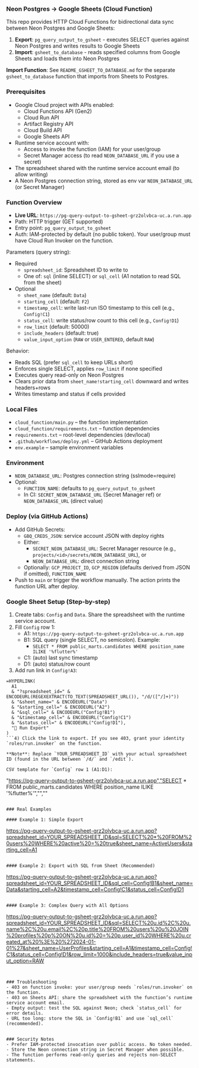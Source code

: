 ### Neon Postgres → Google Sheets (Cloud Function)

This repo provides HTTP Cloud Functions for bidirectional data sync between Neon Postgres and Google Sheets:

1. **Export**: `pg_query_output_to_gsheet` - executes SELECT queries against Neon Postgres and writes results to Google Sheets
2. **Import**: `gsheet_to_database` - reads specified columns from Google Sheets and loads them into Neon Postgres

**Import Function**: See `README_GSHEET_TO_DATABASE.md` for the separate `gsheet_to_database` function that imports from Sheets to Postgres.


### Prerequisites
- Google Cloud project with APIs enabled:
  - Cloud Functions API (Gen2)
  - Cloud Run API
  - Artifact Registry API
  - Cloud Build API
  - Google Sheets API
- Runtime service account with:
  - Access to invoke the function (IAM) for your user/group
  - Secret Manager access (to read `NEON_DATABASE_URL` if you use a secret)
- The spreadsheet shared with the runtime service account email (to allow writing)
- A Neon Postgres connection string, stored as env var `NEON_DATABASE_URL` (or Secret Manager)


### Function Overview
- **Live URL**: `https://pg-query-output-to-gsheet-grz2olvbca-uc.a.run.app`
- Path: HTTP trigger (GET supported)
- Entry point: `pg_query_output_to_gsheet`
- Auth: IAM-protected by default (no public token). Your user/group must have Cloud Run Invoker on the function.

Parameters (query string):
- Required
  - `spreadsheet_id`: Spreadsheet ID to write to
  - One of: `sql` (inline SELECT) or `sql_cell` (A1 notation to read SQL from the sheet)
- Optional
  - `sheet_name` (default: `Data`)
  - `starting_cell` (default: `F2`)
  - `timestamp_cell`: write last-run ISO timestamp to this cell (e.g., `Config!C1`)
  - `status_cell`: write status/row count to this cell (e.g., `Config!D1`)
  - `row_limit` (default: 50000)
  - `include_headers` (default: true)
  - `value_input_option` (`RAW` or `USER_ENTERED`, default `RAW`)

Behavior:
- Reads SQL (prefer `sql_cell` to keep URLs short)
- Enforces single SELECT, applies `row_limit` if none specified
- Executes query read-only on Neon Postgres
- Clears prior data from `sheet_name!starting_cell` downward and writes headers+rows
- Writes timestamp and status if cells provided


### Local Files
- `cloud_function/main.py` – the function implementation
- `cloud_function/requirements.txt` – function dependencies
- `requirements.txt` – root-level dependencies (dev/local)
- `.github/workflows/deploy.yml` – GitHub Actions deployment
- `env.example` – sample environment variables


### Environment
- `NEON_DATABASE_URL`: Postgres connection string (sslmode=require)
- Optional:
  - `FUNCTION_NAME`: defaults to `pg_query_output_to_gsheet`
  - In CI: `SECRET_NEON_DATABASE_URL` (Secret Manager ref) or `NEON_DATABASE_URL` (direct value)

### Deploy (via GitHub Actions)
- Add GitHub Secrets:
  - `GBQ_CREDS_JSON`: service account JSON with deploy rights
  - Either:
    - `SECRET_NEON_DATABASE_URL`: Secret Manager resource (e.g., `projects/<id>/secrets/NEON_DATABASE_URL`), or
    - `NEON_DATABASE_URL`: direct connection string
  - Optionally: `GCP_PROJECT_ID`, `GCP_REGION` (defaults derived from JSON if omitted), `FUNCTION_NAME`
- Push to `main` or trigger the workflow manually. The action prints the function URL after deploy.


### Google Sheet Setup (Step-by-step)
1) Create tabs: `Config` and `Data`. Share the spreadsheet with the runtime service account.
2) Fill `Config` row 1:
   - A1: `https://pg-query-output-to-gsheet-grz2olvbca-uc.a.run.app`
   - B1: SQL query (single SELECT, no semicolon). Example:
     - `SELECT * FROM public_marts.candidates WHERE position_name ILIKE '%flutter%'`
   - C1: (auto) last sync timestamp
   - D1: (auto) status/row count
3) Add run link in `Config!A3`:
```
=HYPERLINK(
  A1
  & "?spreadsheet_id=" & ENCODEURL(REGEXEXTRACT(TO_TEXT(SPREADSHEET_URL()), "/d/([^/]+)"))
  & "&sheet_name=" & ENCODEURL("Data")
  & "&starting_cell=" & ENCODEURL("A2")
  & "&sql_cell=" & ENCODEURL("Config!B1")
  & "&timestamp_cell=" & ENCODEURL("Config!C1")
  & "&status_cell=" & ENCODEURL("Config!D1"),
  "🚀 Run Export"
)
```4) Click the link to export. If you see 403, grant your identity `roles/run.invoker` on the function.

**Note**: Replace `YOUR_SPREADSHEET_ID` with your actual spreadsheet ID (found in the URL between `/d/` and `/edit`).

CSV template for `Config` row 1 (A1:D1):
```
"https://pg-query-output-to-gsheet-grz2olvbca-uc.a.run.app","SELECT * FROM public_marts.candidates WHERE position_name ILIKE '%flutter%'","",""
```

### Real Examples

#### Example 1: Simple Export
```
https://pg-query-output-to-gsheet-grz2olvbca-uc.a.run.app?spreadsheet_id=YOUR_SPREADSHEET_ID&sql=SELECT%20*%20FROM%20users%20WHERE%20active%20=%20true&sheet_name=ActiveUsers&starting_cell=A1
```

#### Example 2: Export with SQL from Sheet (Recommended)
```
https://pg-query-output-to-gsheet-grz2olvbca-uc.a.run.app?spreadsheet_id=YOUR_SPREADSHEET_ID&sql_cell=Config!B1&sheet_name=Data&starting_cell=A2&timestamp_cell=Config!C1&status_cell=Config!D1
```

#### Example 3: Complex Query with All Options
```
https://pg-query-output-to-gsheet-grz2olvbca-uc.a.run.app?spreadsheet_id=YOUR_SPREADSHEET_ID&sql=SELECT%20u.id%2C%20u.name%2C%20u.email%2C%20p.title%20FROM%20users%20u%20JOIN%20profiles%20p%20ON%20u.id%20=%20p.user_id%20WHERE%20u.created_at%20%3E%20%272024-01-01%27&sheet_name=UserProfiles&starting_cell=A1&timestamp_cell=Config!C1&status_cell=Config!D1&row_limit=1000&include_headers=true&value_input_option=RAW
```


### Troubleshooting
- 403 on function invoke: your user/group needs `roles/run.invoker` on the function.
- 403 on Sheets API: share the spreadsheet with the function’s runtime service account email.
- Empty output: test the SQL against Neon; check `status_cell` for error details.
- URL too long: store the SQL in `Config!B1` and use `sql_cell` (recommended).


### Security Notes
- Prefer IAM-protected invocation over public access. No token needed.
- Store the Neon connection string in Secret Manager when possible.
- The function performs read-only queries and rejects non-SELECT statements.


